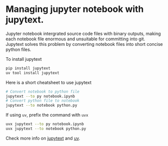 # Managing jupyter notebook with jupytext.

Jupyter notebook intergrated source code files with binary outputs, making each notebook file enormous and unsuitable for committing into git. 
Jupytext solves this problem by converting notebook files into short concise python files. 

To install jupytext

```bash 
pip install jupytext 
uv tool install jupytext
```

Here is a short cheatsheet to use jupytext

```bash
# Convert notebook to python file 
jupytext --to py notebook.ipynb 
# Convert python file to notebook 
jupytext --to notebook python.py
```

If using `uv`, prefix the command with `uvx`

```bash
uvx jupytext --to py notebook.ipynb
uvx jupytext --to notebook python.py
```

Check more info on [jupytext](https://jupytext.readthedocs.io/en/latest/using-cli.html) and [uv](https://docs.astral.sh/uv/).
